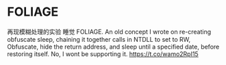 # FOLIAGE
再现模糊处理的实验 睡觉
FOLIAGE. An old concept I wrote on re-creating obfuscate sleep, chaining it together calls in NTDLL to set to RW, Obfuscate, hide the return address, and sleep until a specified date, before restoring itself. No, I wont be supporting it. https://t.co/wamo2RpI15
